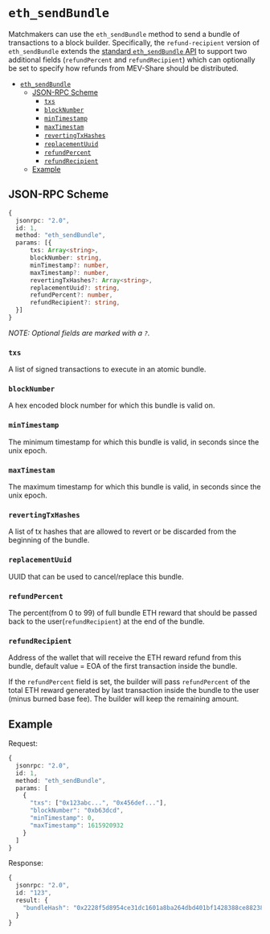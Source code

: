 # `eth_sendBundle`

Matchmakers can use the `eth_sendBundle` method to send a bundle of transactions to a block builder. Specifically, the `refund-recipient` version of `eth_sendBundle` extends the [standard `eth_sendBundle` API](https://docs.flashbots.net/flashbots-auction/searchers/advanced/rpc-endpoint#eth_sendbundle) to support two additional fields (`refundPercent` and `refundRecipient`) which can optionally be set to specify how refunds from MEV-Share should be distributed.

<!-- TOC -->
* [`eth_sendBundle`](#eth_sendbundle)
  * [JSON-RPC Scheme](#json-rpc-scheme)
    * [`txs`](#txs)
    * [`blockNumber`](#blocknumber)
    * [`minTimestamp`](#mintimestamp)
    * [`maxTimestam`](#maxtimestam)
    * [`revertingTxHashes`](#revertingtxhashes)
    * [`replacementUuid`](#replacementuuid)
    * [`refundPercent`](#refundpercent)
    * [`refundRecipient`](#refundrecipient)
  * [Example](#example)
<!-- TOC -->

## JSON-RPC Scheme

```typescript
{
  jsonrpc: "2.0",
  id: 1,
  method: "eth_sendBundle",
  params: [{
      txs: Array<string>,
      blockNumber: string,
      minTimestamp?: number,
      maxTimestamp?: number,
      revertingTxHashes?: Array<string>,
      replacementUuid?: string,
      refundPercent?: number,
      refundRecipient?: string,
  }]
}
```

_NOTE: Optional fields are marked with a `?`._

### `txs`

A list of signed transactions to execute in an atomic bundle.

### `blockNumber`

A hex encoded block number for which this bundle is valid on.

### `minTimestamp`

The minimum timestamp for which this bundle is valid, in seconds since the unix epoch.

### `maxTimestam`

The maximum timestamp for which this bundle is valid, in seconds since the unix epoch.

### `revertingTxHashes`

A list of tx hashes that are allowed to revert or be discarded from the beginning of the bundle.

### `replacementUuid`

UUID that can be used to cancel/replace this bundle.

### `refundPercent`

The percent(from 0 to 99) of full bundle ETH reward that should be passed back to the user(`refundRecipient`) at the end of the bundle.

### `refundRecipient`

Address of the wallet that will receive the ETH reward refund from this bundle, default value = EOA of the first transaction inside the bundle.

If the `refundPercent` field is set, the builder will pass `refundPercent` of the total ETH reward generated by last transaction inside the bundle to the user (minus burned base fee). The builder will keep the remaining amount.

## Example

Request:

```typescript
{
  jsonrpc: "2.0",
  id: 1,
  method: "eth_sendBundle",
  params: [
    {
      "txs": ["0x123abc...", "0x456def..."],
      "blockNumber": "0xb63dcd",
      "minTimestamp": 0,
      "maxTimestamp": 1615920932
    }
  ]
}
```

Response:

```typescript
{
  jsonrpc: "2.0",
  id: "123",
  result: {
    "bundleHash": "0x2228f5d8954ce31dc1601a8ba264dbd401bf1428388ce88238932815c5d6f23f"
  }
}
```
